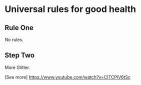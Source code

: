 # Universal rules for good health

## Rule One
No rules.

## Step Two
More Glitter.

[See more] https://www.youtube.com/watch?v=CITCPlV6tSc